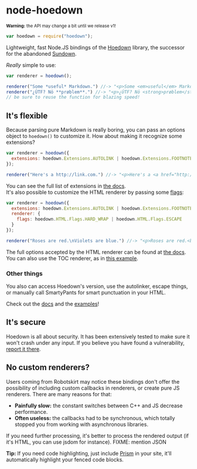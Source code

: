 # node-hoedown
<sup>**Warning:** the API may change a bit until we release v1!</sup>

```js
var hoedown = require("hoedown");
```

Lightweight, fast Node.JS bindings of the [Hoedown][] library,
the successor for the abandoned [Sundown][].

*Really* simple to use:

```js
var renderer = hoedown();

renderer("Some *useful* Markdown.") //-> "<p>Some <em>useful</em> Markdown.</p>"
renderer("¿ÚTF? Nö **prøblem**.") //-> "<p>¿ÚTF? Nö <strong>prøblem</strong>.</p>"
// be sure to reuse the function for blazing speed!
```


## It's flexible

Because parsing pure Markdown is really boring, you can pass an options object to
`hoedown()` to customize it. How about making it recognize some extensions?

```js
var renderer = hoedown({
  extensions: hoedown.Extensions.AUTOLINK | hoedown.Extensions.FOOTNOTES
});

renderer("Here's a http://link.com.") //-> "<p>Here's a <a href="http://link.com">http://link.com</a>.</p>"
```

You can see the full list of extensions in [the docs](doc/document.markdown#extension).  
It's also possible to customize the HTML renderer by passing some [flags](doc/html.markdown#flags):

```js
var renderer = hoedown({
  extensions: hoedown.Extensions.AUTOLINK | hoedown.Extensions.FOOTNOTES,
  renderer: {
    flags: hoedown.HTML.Flags.HARD_WRAP | hoedown.HTML.Flags.ESCAPE
  }
});

renderer("Roses are red.\nViolets are blue.") //-> "<p>Roses are red.<br>Violets are blue.</p>"
```

The full options accepted by the HTML renderer can be found at [the docs](doc).
You can also use the TOC renderer, as in [this example](examples/withtoc.js).

### Other things

You also can access Hoedown's version, use the autolinker, escape things, or manually
call SmartyPants for smart punctuation in your HTML.

Check out the [docs](doc) and the [examples](example)!


## It's secure

Hoedown is all about security. It has been extensively tested to make sure it won't
crash under any input. If you believe you have found a vulnerability,
[report it there][Hoedown bugs].


## No custom renderers?

Users coming from Robotskirt may notice these bindings don't offer the possibility
of including custom callbacks in renderers, or create pure JS renderers. There are
many reasons for that:

 * **Painfully slow:** the constant switches between C++ and JS decrease performance.
 * **Often useless:** the callbacks had to be synchronous, which totally stopped you from
   working with asynchronous libraries.

If you need further processing, it's better to process the rendered output (if it's
HTML, you can use jsdom for instance). FIXME: mention JSON

**Tip:** If you need code highlighting, just include [Prism][] in your site,
it'll automatically highlight your fenced code blocks.



[Hoedown]: https://github.com/hoedown/hoedown
[Hoedown bugs]: https://github.com/hoedown/hoedown#help-us
[Sundown]: https://github.com/vmg/sundown
[Prism]: http://prismjs.com
